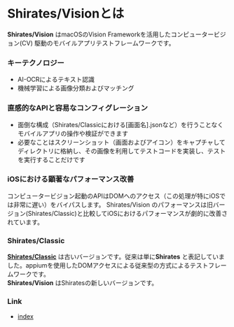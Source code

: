 # Shirates/Visionとは

**Shirates/Vision** はmacOSのVision Frameworkを活用したコンピュータービジョン(CV)
駆動のモバイルアプリテストフレームワークです。<br>

### キーテクノロジー

- AI-OCRによるテキスト認識
- 機械学習による画像分類およびマッチング

### **直感的なAPIと容易なコンフィグレーション**<br>

- 面倒な構成（Shirates/Classicにおける[画面名].jsonなど）を行うことなくモバイルアプリの操作や検証ができます
- 必要なことはスクリーンショット（画面およびアイコン）をキャプチャしてディレクトリに格納し、その画像を利用してテストコードを実装し、テストを実行することだけです

### iOSにおける顕著なパフォーマンス改善<br>

コンピュータービジョン起動のAPIはDOMへのアクセス（この処理が特にiOSでは非常に遅い）をバイパスします。 Shirates/Vision
のパフォーマンスは旧バージョン(Shirates/Classic)と比較してiOSにおけるパフォーマンスが劇的に改善されています。

### Shirates/Classic

[**Shirates/Classic**](classic/index.md) は古いバージョンです。従来は単に**Shirates**
と表記していました。appiumを使用したDOMアクセスによる従来型の方式によるテストフレームワークです。<br>
**Shirates/Vision** はShiratesの新しいバージョンです。<br>

### Link

- [index](../index_ja.md)